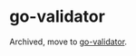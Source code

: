 # go-validator

Archived, move to [go-validator](https://godoc.org/github.com/searKing/golang/tools/go-validator).

